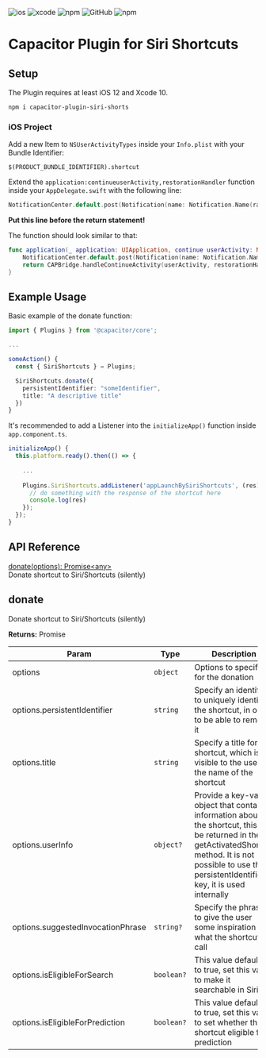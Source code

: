 ![ios](https://shields.ssh.bz/badge/iOS-%3E%3D12.0-informational)
![xcode](https://shields.ssh.bz/badge/Xcode-%3E%3D10.0-informational)
![npm](https://shields.ssh.bz/npm/dw/capacitor-plugin-siri-shorts)
![GitHub](https://shields.ssh.bz/github/license/timozacherl/capacitor-plugin-siri-shortcuts)
![npm](https://shields.ssh.bz/npm/v/capacitor-plugin-siri-shorts)

# Capacitor Plugin for Siri Shortcuts

## Setup

The Plugin requires at least iOS 12 and Xcode 10.

```
npm i capacitor-plugin-siri-shorts
```

### iOS Project

Add a new Item to `NSUserActivityTypes` inside your `Info.plist` with your Bundle Identifier:
```
$(PRODUCT_BUNDLE_IDENTIFIER).shortcut
```

Extend the `application:continueuserActivity,restorationHandler` function inside your `AppDelegate.swift` with the following line:
```swift
NotificationCenter.default.post(Notification(name: Notification.Name(rawValue: "appLaunchBySiriShortcuts"), object: userActivity, userInfo: userActivity.userInfo))
```
**Put this line before the return statement!**

The function should look similar to that:
```swift
func application(_ application: UIApplication, continue userActivity: NSUserActivity, restorationHandler: @escaping ([UIUserActivityRestoring]?) -> Void) -> Bool {
    NotificationCenter.default.post(Notification(name: Notification.Name(rawValue: "appLaunchBySiriShortcuts"), object: userActivity, userInfo: userActivity.userInfo))
    return CAPBridge.handleContinueActivity(userActivity, restorationHandler)
}
```

## Example Usage

Basic example of the donate function:
```ts
import { Plugins } from '@capacitor/core';

...

someAction() {
  const { SiriShortcuts } = Plugins;

  SiriShortcuts.donate({
    persistentIdentifier: "someIdentifier",
    title: "A descriptive title"
  })
}
```

It's recommended to add a Listener into the `initializeApp()` function inside `app.component.ts`.
```ts
initializeApp() {
  this.platform.ready().then(() => {
    
    ...
    
    Plugins.SiriShortcuts.addListener('appLaunchBySiriShortcuts', (res) => {
      // do something with the response of the shortcut here
      console.log(res)
    });
  });
}
```

## API Reference

[donate(options): Promise&lt;any&gt;](#donate)  
Donate shortcut to Siri/Shortcuts (silently)

## donate
Donate shortcut to Siri/Shortcuts (silently)

**Returns:** Promise

| Param | Type | Description |
| --- | --- | --- |
| options | <code>object</code> | Options to specify for the donation |
| options.persistentIdentifier | <code>string</code> | Specify an identifier to uniquely identify the shortcut, in order to be able to remove it |
| options.title | <code>string</code> | Specify a title for the shortcut, which is visible to the user as the name of the shortcut |
| options.userInfo | <code>object?</code> | Provide a key-value object that contains information about the shortcut, this will be returned in the getActivatedShortcut method. It is not possible to use the persistentIdentifier key, it is used internally |
| options.suggestedInvocationPhrase | <code>string?</code> | Specify the phrase to give the user some inspiration on what the shortcut to call |
| options.isEligibleForSearch | <code>boolean?</code> | This value defaults to true, set this value to make it searchable in Siri |
| options.isEligibleForPrediction | <code>boolean?</code> | This value defaults to true, set this value to set whether the shortcut eligible for prediction |
